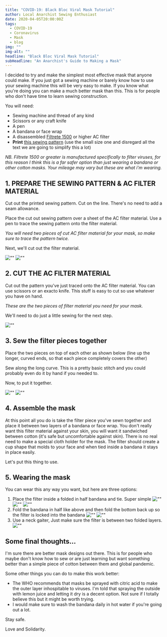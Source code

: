 ```yaml
---
title: "COVID-19: Black Bloc Viral Mask Tutorial"
author: Local Anarchist Sewing Enthusiast
date: 2020-04-05T20:00:00Z
tags:
  - COVID-19
  - Coronavirus
  - Mask
  - blog
img: ""
img-alt: ""
headline: "Black Bloc Viral Mask Tutorial"
subHeadline: "An Anarchist's Guide to Making a Mask"
---
```


I decided to try and make the simplest most effective mask that anyone could make. If you just got a sewing machine or barely know how to use your sewing machine this will be very easy to make. If you know what you're doing you can make a much better mask than this. This is for people who don't have time to learn sewing construction.

You will need:

- Sewing machine and thread of any kind
- Scissors or any craft knife
- A pen
- A bandana or face wrap
- A disassembled​ [Filtrete 1500](https://low.es/2XnFe2T) or higher AC filter
- **Print** [this sewing pattern](https://freesewing.org/fu-facemask-freesewing.org.a4.pdf)​ (use the small size one and disregard all the text we are going to simplify this a lot)

_NB. Filtrete 1500 or greater is manufactured specifically to filter viruses, for this reason I think this is a far safer option than just wearing a bandana or other cotton masks. Your mileage may vary but these are what i'm wearing._

## 1. PREPARE THE SEWING PATTERN & AC FILTER MATERIAL

Cut out the printed sewing pattern. Cut on the line. There's no need to add a seam allowance.

Place the cut out sewing pattern over a sheet of the AC filter material. Use a pen to trace the sewing pattern onto the filter material.

_You will need two pieces of cut AC filter material for your mask, so make sure to trace the pattern twice._

Next, we'll cut out the filter material.

![""](image-1.png)
![""](image-2.png)

## 2. CUT THE AC FILTER MATERIAL

Cut out the pattern you've just traced onto the AC filter material. You can use scissors or an exacto knife. This stuff is easy to cut so use whatever you have on hand.

_These are the two pieces of filter material you need for your mask._

We'll need to do just a little sewing for the next step.

![""](image-3.png)

## 3. Sew the filter pieces together

Place the two pieces on top of each other as shown below (line up the longer, curved ends, so that each piece completely covers the other)

Sew along the long curve. This is a pretty basic stitch and you could probably even do it by hand if you needed to.

Now, to put it together.

![""](image-4.png)
![""](image-5.png)

## 4. Assemble the mask

At this point all you do is take the filter piece you've sewn together and place it between two layers of a bandana or face wrap. You don't really want this filter material against your skin, you will want it sandwiched between cotton (it's safe but uncomfortable against skin). There is no real need to make a special cloth holder for the mask. The filter should create a cup shape that molds to your face and when tied inside a bandana it stays in place easily.

Let's put this thing to use.

## 5. Wearing the mask

You can wear this any way you want, but here are three options:

1. Place the filter inside a folded in half bandana and tie. Super simple
   ![""](image-6.png)
   ![""](image-7.png)
   ![""](image-8.png)
2. Fold the bandana in half like above and then fold the bottom back up so the filter is locked into the bandana
   ![""](image-9.png)
   ![""](image-10.png)
3. Use a neck gaiter, Just make sure the filter is between two folded layers.
   ![""](image-11.png)

## Some final thoughts...

I'm sure there are better mask designs out there. This is for people who maybe don't know how to sew or are just learning but want something better than a simple piece of cotton between them and global pandemic.

Some other things you can do to make this work better:

- The WHO recommends that masks be sprayed with citric acid to make the outer layer inhospitable to viruses. I'm told that spraying the outside with lemon juice and letting it dry is a decent option. Not sure if I totally believe this but it might be worth trying.
- I would make sure to wash the bandana daily in hot water if you're going out a lot.

Stay safe.

Love and Solidarity.
